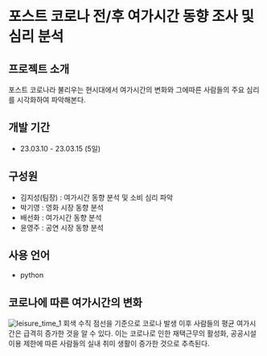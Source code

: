 # 포스트 코로나 전/후 여가시간 동향 조사 및 심리 분석

## 프로젝트 소개
포스트 코로나라 불리우는 현시대에서 여가시간의 변화와 그에따른 사람들의 주요 심리를 시각화하여 파악해본다.
<br>

## 개발 기간
 * 23.03.10 - 23.03.15 (5일)

## 구성원
 - 김지성(팀장) : 여가시간 동향 분석 및 소비 심리 파악
 - 박기영 : 영화 시장 동향 분석
 - 배선화 : 여가시간 동향 분석
 - 윤영주 : 공연 시장 동향 분석

## 사용 언어
 - python

## 코로나에 따른 여가시간의 변화
![leisure_time_1](https://github.com/intelligence-kim/LeisureTrends/assets/128572870/ad574970-2a84-4076-b105-f5eb4aa4fa99)
회색 수직 점선을 기준으로 코로나 발생 이후 사람들의 평균 여가시간은 급격히 증가한 것을 알 수 있다.
이는 코로나로 인한 재택근무의 활성화, 공공시설 이용 제한에 따른 사람들의 실내 취미 생활이 증가한 것으로 추측된다.

